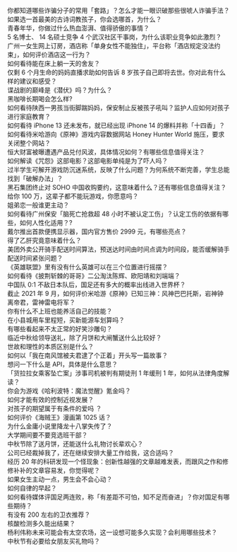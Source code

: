 你都知道哪些诈骗分子的常用「套路」？怎么才能一眼识破那些很唬人诈骗手法？  
如果选一首最美的古诗词教孩子，你会选哪首，为什么？  
青春年华，你做过什么热血澎湃、值得骄傲的事情？  
5 名博士、 14 名硕士竞争 4 个武汉社区干事岗，为什么该职业竞争如此激烈？  
广州一女生网上订房，酒店称「单身女性不能独住」，平台称「酒店规定没法约束」，如何评价酒店这一行为？  
如何看待能在床上躺一天的舍友？  
仅剩 6 个月生命的妈妈直播求助如何告诉 8 岁孩子自己即将去世。你对此有什么样的建议和感受？  
谍战剧的巅峰是《潜伏》吗？为什么？  
黑咖啡长期喝会怎么样?  
如何看待陕西一男孩当街脚踹妈妈，保安制止反被孩子吼叫？监护人应如何对孩子进行家庭教育？  
如何看待 iPhone 13 还未发布，就已经出现 iPhone 14 的爆料并称「十四香」？  
如何看待米哈游向《原神》游戏内容数据网站 Honey Hunter World 施压，要求关闭整个网站？  
恒大财富被曝遭遇产品兑付风波，具体情况如何？有哪些信息值得关注？  
如何解读《咒怨》这部电影？这部电影单纯是为了吓人吗？  
过半学生可解开游戏防沉迷系统，反映了什么问题？为何系统不断完善，学生总能找到「破解办法」？  
黑石集团终止对 SOHO 中国收购要约，这意味着什么？还有哪些信息值得关注？  
给你 100 万，这辈子都不能玩游戏，你愿意吗？  
姐弟恋一般谁更主动？  
如何看待广州保安「脑死亡抢救超 48 小时不被认定工伤」？认定工伤的依据有哪些，如何人性化适用？?  
戴尔推出首款便携显示器，国内官方售价 2999 元，有哪些亮点？  
得了乙肝究竟意味着什么？  
美团外卖公开骑手配送时间算法，预送达时间由时间点调为时间段，能否缓解骑手配送时间紧张问题？  
《英雄联盟》里有没有什么英雄可以在三个位置进行摇摆？  
如何看待《披荆斩棘的哥哥》二公淘汰陈辉、欧阳靖和刘端端？  
中国队 0:1 不敌日本队后，国足还有多大的概率出线进入世界杯？  
截止 2021 年 9 月，如何评价米哈游《原神》已知三神：风神巴巴托斯，岩神钟离帝君，雷神雷电将军？  
你有什么不上班也能养活自己的技能？  
在小县城用车里程短，买新能源车划算吗？  
有哪些看起来不太正常的好笑沙雕句？  
临近中秋给领导送礼，除了月饼和大闸蟹送什么比较好？  
世故和理性的本质区别是什么？  
如何以「我在南风馆被夫君逮了个正着」开头写一篇故事？  
想问一下什么是 API，具体是什么意思？  
「货拉拉女乘客坠亡案」涉事司机被判有期徒刑 1 年缓刑 1 年，如何从法律角度解读？  
你会为游戏《哈利波特：魔法觉醒》氪金吗？  
如何才能有效的控制近视发展？  
对孩子的期望属于有条件的爱吗 ？  
如何评价《海贼王》漫画第 1025 话？  
为什么金庸小说里降龙十八掌失传了？  
大学期间要不要竞选班干部？  
中秋节除了送月饼，还能送什么礼物讨长辈欢心？  
公司已经裁掉我了，还在继续安排大量工作给我，这合适吗？  
经历 20 年的科研发现一个怪现象：创新性越强的文章越难发表，而跟风之作和修修补补的文章容易发，你觉得呢？  
如果女生主动一点，男生会不会心动？  
如何自律的早起？  
如何看待媒体评国足两连败，称「有差距不可怕，知不足而奋进」？你对国足有哪些期待？  
有没有 200 左右的卫衣推荐？  
核酸检测多久能出结果？  
杨利伟称未来可能会有太空农场，这一设想可能多久实现？会利用哪些技术？  
中秋节有必要给女朋友买礼物吗？  
